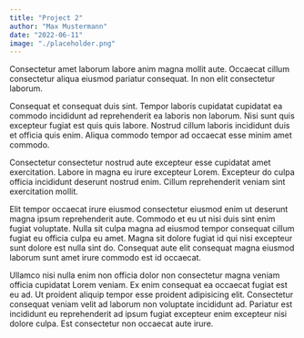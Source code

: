 ```yaml
---
title: "Project 2"
author: "Max Mustermann"
date: "2022-06-11"
image: "./placeholder.png"
---
```


Consectetur amet laborum labore anim magna mollit aute. Occaecat cillum consectetur aliqua eiusmod pariatur consequat. In non elit consectetur laborum.

Consequat et consequat duis sint. Tempor laboris cupidatat cupidatat ea commodo incididunt ad reprehenderit ea laboris non laborum. Nisi sunt quis excepteur fugiat est quis quis labore. Nostrud cillum laboris incididunt duis et officia quis enim. Aliqua commodo tempor ad occaecat esse minim amet commodo.

Consectetur consectetur nostrud aute excepteur esse cupidatat amet exercitation. Labore in magna eu irure excepteur Lorem. Excepteur do culpa officia incididunt deserunt nostrud enim. Cillum reprehenderit veniam sint exercitation mollit.

Elit tempor occaecat irure eiusmod consectetur eiusmod enim ut deserunt magna ipsum reprehenderit aute. Commodo et eu ut nisi duis sint enim fugiat voluptate. Nulla sit culpa magna ad eiusmod tempor consequat cillum fugiat eu officia culpa eu amet. Magna sit dolore fugiat id qui nisi excepteur sunt dolore est nulla sint do. Consequat aute elit consequat magna eiusmod laborum sunt amet irure commodo est id occaecat.

Ullamco nisi nulla enim non officia dolor non consectetur magna veniam officia cupidatat Lorem veniam. Ex enim consequat ea occaecat fugiat est eu ad. Ut proident aliquip tempor esse proident adipisicing elit. Consectetur consequat veniam velit ad laborum non voluptate incididunt ad. Pariatur est incididunt eu reprehenderit ad ipsum fugiat excepteur enim excepteur nisi dolore culpa. Est consectetur non occaecat aute irure.

